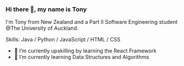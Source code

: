 ### Hi there 👋, my name is Tony
I'm Tony from New Zealand and a Part II Software Engineering student @The University of Auckland. 

Skills: Java / Python / JavaScript / HTML / CSS

- 🔭 I’m currently upskilling by learning the React Framework 
- 🌱 I’m currently learning Data Structures and Algorithms
